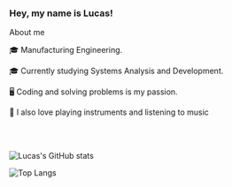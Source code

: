 ### Hey, my name is Lucas!

About me

🎓 Manufacturing Engineering.

🎓 Currently studying Systems Analysis and Development.

🖥️ Coding and solving problems is my passion.

🎸 I also love playing instruments and listening to music

<br> <br>

![Lucas's GitHub stats](https://github-readme-stats.vercel.app/api?username=DevLucasEduardo&show_icons=true&theme=dracula) 

![Top Langs](https://github-readme-stats.vercel.app/api/top-langs/?username=DevLucasEduardo&layout=compact&theme=dracula)

